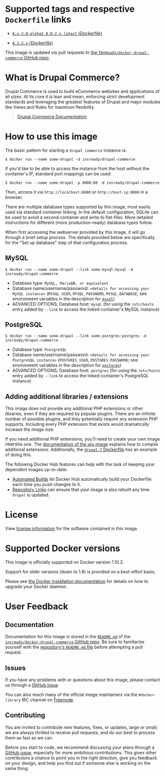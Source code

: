 # Supported tags and respective `Dockerfile` links

-	[`8.x-2.0-alpha3`, `8.0-2.x`, `latest` (*Dockerfile*)](https://github.com/INsReady/docker-drupal-commerce/blob/master/8.0/Dockerfile)

-	[`8.1-2.x` (*Dockerfile*)](https://github.com/INsReady/docker-drupal-commerce/blob/master/8.1/Dockerfile)

This image is updated via pull requests to [the `INsReady/docker-drupal-commerce` GitHub repo](https://github.com/INsReady/docker-drupal-commerce).


# What is Drupal Commerce?

Drupal Commerce is used to build eCommerce websites and applications of all sizes. At its core it is lean and mean, enforcing strict development standards and leveraging the greatest features of Drupal and major modules like Views and Rules for maximum flexibility.

> [Drupal Commerce Documentation](http://docs.drupalcommerce.org/)

# How to use this image

The basic pattern for starting a `drupal commerce` instance is:

```console
$ docker run --name some-drupal -d insready/drupal-commerce
```

If you'd like to be able to access the instance from the host without the container's IP, standard port mappings can be used:

```console
$ docker run --name some-drupal -p 8080:80 -d insready/drupal-commerce
```

Then, access it via `http://localhost:8080` or `http://host-ip:8080` in a browser.

There are multiple database types supported by this image, most easily used via standard container linking. In the default configuration, SQLite can be used to avoid a second container and write to flat-files. More detailed instructions for different (more production-ready) database types follow.

When first accessing the webserver provided by this image, it will go through a brief setup process. The details provided below are specifically for the "Set up database" step of that configuration process.

## MySQL

```console
$ docker run --name some-drupal --link some-mysql:mysql -d insready/drupal-commerce
```

-	Database type: `MySQL, MariaDB, or equivalent`
-	Database name/username/password: `<details for accessing your MySQL instance>` (`MYSQL_USER`, `MYSQL_PASSWORD`, `MYSQL_DATABASE`; see environment variables in the description for [`mysql`](https://registry.hub.docker.com/_/mysql/))
-	ADVANCED OPTIONS; Database host: `mysql` (for using the `/etc/hosts` entry added by `--link` to access the linked container's MySQL instance)

## PostgreSQL

```console
$ docker run --name some-drupal --link some-postgres:postgres -d insready/drupal-commerce
```

-	Database type: `PostgreSQL`
-	Database name/username/password: `<details for accessing your PostgreSQL instance>` (`POSTGRES_USER`, `POSTGRES_PASSWORD`; see environment variables in the description for [`postgres`](https://registry.hub.docker.com/_/postgres/))
-	ADVANCED OPTIONS; Database host: `postgres` (for using the `/etc/hosts` entry added by `--link` to access the linked container's PostgreSQL instance)

## Adding additional libraries / extensions

This image does not provide any additional PHP extensions or other libraries, even if they are required by popular plugins. There are an infinite number of possible plugins, and they potentially require any extension PHP supports. Including every PHP extension that exists would dramatically increase the image size.

If you need additional PHP extensions, you'll need to create your own image `FROM` this one. The [documentation of the `php` image](https://github.com/docker-library/docs/blob/master/php/README.md#how-to-install-more-php-extensions) explains how to compile additional extensions. Additionally, the [`drupal:7` Dockerfile](https://github.com/docker-library/drupal/blob/bee08efba505b740a14d68254d6e51af7ab2f3ea/7/Dockerfile#L6-9) has an example of doing this.

The following Docker Hub features can help with the task of keeping your dependent images up-to-date:

-	[Automated Builds](https://docs.docker.com/docker-hub/builds/) let Docker Hub automatically build your Dockerfile each time you push changes to it.
-	[Repository Links](https://docs.docker.com/docker-hub/builds/#repository-links) can ensure that your image is also rebuilt any time `drupal` is updated.


# License

View [license information](http://www.gnu.org/licenses/old-licenses/gpl-2.0.html) for the software contained in this image.

# Supported Docker versions

This image is officially supported on Docker version 1.10.2.

Support for older versions (down to 1.6) is provided on a best-effort basis.

Please see [the Docker installation documentation](https://docs.docker.com/installation/) for details on how to upgrade your Docker daemon.

# User Feedback

## Documentation

Documentation for this image is stored in the [`README.md`](https://github.com/INsReady/docker-drupal-commerce/blob/master/README.md) of the [`insready/docker-drupal-commerce` GitHub repo](https://github.com/INsReady/docker-drupal-commerce). Be sure to familiarize yourself with the [repository's `README.md` file](https://github.com/docker-library/docs/blob/master/README.md) before attempting a pull request.

## Issues

If you have any problems with or questions about this image, please contact us through a [GitHub issue](https://github.com/INsReady/docker-drupal-commerce/issues).

You can also reach many of the official image maintainers via the `#docker-library` IRC channel on [Freenode](https://freenode.net).

## Contributing

You are invited to contribute new features, fixes, or updates, large or small; we are always thrilled to receive pull requests, and do our best to process them as fast as we can.

Before you start to code, we recommend discussing your plans through a [GitHub issue](https://github.com/INsReady/docker-drupal-commerce/issues), especially for more ambitious contributions. This gives other contributors a chance to point you in the right direction, give you feedback on your design, and help you find out if someone else is working on the same thing.
